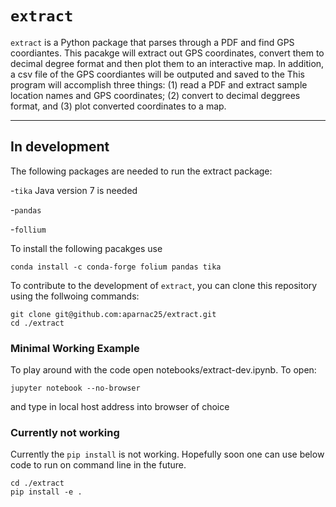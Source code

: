 # `extract`

`extract` is a Python package that parses through a PDF and find GPS coordiantes. This pacakge will extract out GPS coordinates, convert them to decimal degree format and then plot them to an interactive map. In addition, a csv file of the GPS coordiantes will be outputed and saved to the This program will accomplish three things: (1) read a PDF and extract sample location names and GPS coordinates; (2) convert to decimal deggrees format, and (3) plot converted coordinates to a map. 

---
## In development 

The following packages are needed to run the extract package: 

-``tika`` Java version 7 is needed

-``pandas``

-``follium`` 

To install the following pacakges use 

```
conda install -c conda-forge folium pandas tika
```

To contribute to the development of `extract`, you can clone this repository using the follwoing commands: 

```
git clone git@github.com:aparnac25/extract.git
cd ./extract
```

### Minimal Working Example

To play around with the code open notebooks/extract-dev.ipynb. To open: 

```
jupyter notebook --no-browser
```

and type in local host address into browser of choice

### Currently not working 

Currently the `pip install` is not working. Hopefully soon one can use below code to run on command line in the future.

```
cd ./extract
pip install -e .
```



